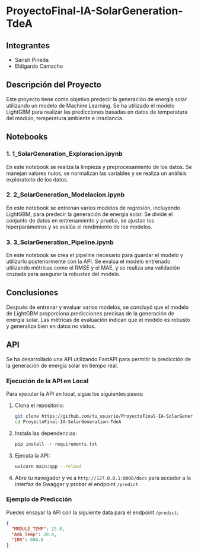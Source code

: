 # ProyectoFinal-IA-SolarGeneration-TdeA

## Integrantes
- Sarish Pineda
- Eldigardo Camacho

## Descripción del Proyecto
Este proyecto tiene como objetivo predecir la generación de energía solar utilizando un modelo de Machine Learning. Se ha utilizado el modelo LightGBM para realizar las predicciones basadas en datos de temperatura del módulo, temperatura ambiente e irradiancia.

## Notebooks
### 1. 1_SolarGeneration_Exploracion.ipynb
En este notebook se realiza la limpieza y preprocesamiento de los datos. Se manejan valores nulos, se normalizan las variables y se realiza un análisis exploratorio de los datos.

### 2. 2_SolarGeneration_Modelacion.ipynb
En este notebook se entrenan varios modelos de regresión, incluyendo LightGBM, para predecir la generación de energía solar. Se divide el conjunto de datos en entrenamiento y prueba, se ajustan los hiperparámetros y se evalúa el rendimiento de los modelos.

### 3. 3_SolarGeneration_Pipeline.ipynb
En este notebook se crea el pipeline necesario para guardar el modelo y utilizarlo posteriormente con la API. Se evalúa el modelo entrenado utilizando métricas como el RMSE y el MAE, y se realiza una validación cruzada para asegurar la robustez del modelo.

## Conclusiones
Después de entrenar y evaluar varios modelos, se concluyó que el modelo de LightGBM proporciona predicciones precisas de la generación de energía solar. Las métricas de evaluación indican que el modelo es robusto y generaliza bien en datos no vistos.

## API
Se ha desarrollado una API utilizando FastAPI para permitir la predicción de la generación de energía solar en tiempo real.

### Ejecución de la API en Local
Para ejecutar la API en local, sigue los siguientes pasos:

1. Clona el repositorio:
    ```bash
    git clone https://github.com/tu_usuario/ProyectoFinal-IA-SolarGeneration-TdeA.git
    cd ProyectoFinal-IA-SolarGeneration-TdeA
    ```

2. Instala las dependencias:
    ```bash
    pip install -r requirements.txt
    ```

3. Ejecuta la API:
    ```bash
    uvicorn main:app --reload
    ```

4. Abre tu navegador y ve a `http://127.0.0.1:8000/docs` para acceder a la interfaz de Swagger y probar el endpoint `/predict`.

### Ejemplo de Predicción
Puedes ensayar la API con la siguiente data para el endpoint `/predict`:

```json
{
  "MODULE_TEMP": 25.0,
  "Amb_Temp": 20.0,
  "IRR": 800.0
}
